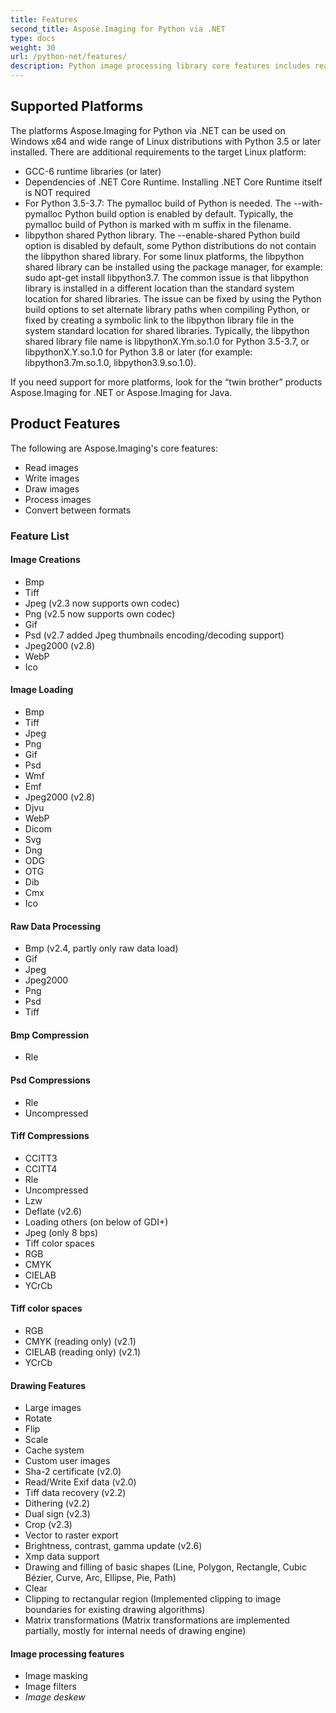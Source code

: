 ```yaml
---
title: Features
second_title: Aspose.Imaging for Python via .NET
type: docs
weight: 30
url: /python-net/features/
description: Python image processing library core features includes read and write images, draw images, process images and convert between formats.
---
```


## **Supported Platforms**

The platforms Aspose.Imaging for Python via .NET can be used on Windows x64 and wide range of Linux distributions with Python 3.5 or later installed. There are additional requirements to the target Linux platform:

- GCC-6 runtime libraries (or later)
- Dependencies of .NET Core Runtime. Installing .NET Core Runtime itself is NOT required
- For Python 3.5-3.7: The pymalloc build of Python is needed. The --with-pymalloc Python build option is enabled by default. Typically, the pymalloc build of Python is marked with m suffix in the filename.
- libpython shared Python library. The --enable-shared Python build option is disabled by default, some Python distributions do not contain the libpython shared library. For some linux platforms, the libpython shared library can be installed using the package manager, for example: sudo apt-get install libpython3.7. The common issue is that libpython library is installed in a different location than the standard system location for shared libraries. The issue can be fixed by using the Python build options to set alternate library paths when compiling Python, or fixed by creating a symbolic link to the libpython library file in the system standard location for shared libraries. Typically, the libpython shared library file name is libpythonX.Ym.so.1.0 for Python 3.5-3.7, or libpythonX.Y.so.1.0 for Python 3.8 or later (for example: libpython3.7m.so.1.0, libpython3.9.so.1.0).

If you need support for more platforms, look for the “twin brother” products Aspose.Imaging for .NET or Aspose.Imaging for Java.

## **Product Features**
The following are Aspose.Imaging's core features:

- Read images
- Write images
- Draw images
- Process images
- Convert between formats

### **Feature List**
#### **Image Creations**
- Bmp
- Tiff 
- Jpeg (v2.3 now supports own codec)
- Png (v2.5 now supports own codec)
- Gif
- Psd (v2.7 added Jpeg thumbnails encoding/decoding support)
- Jpeg2000 (v2.8)
- WebP
- Ico
#### **Image Loading**
- Bmp
- Tiff
- Jpeg
- Png
- Gif
- Psd
- Wmf
- Emf
- Jpeg2000 (v2.8)
- Djvu
- WebP
- Dicom
- Svg
- Dng
- ODG
- OTG
- Dib
- Cmx
- Ico
#### **Raw Data Processing**
- Bmp (v2.4, partly only raw data load)
- Gif
- Jpeg
- Jpeg2000
- Png
- Psd
- Tiff
#### **Bmp Compression**
- Rle
#### **Psd Compressions**
- Rle
- Uncompressed
#### **Tiff Compressions**
- CCITT3
- CCITT4
- Rle
- Uncompressed
- Lzw
- Deflate (v2.6)
- Loading others (on below of GDI+)
- Jpeg (only 8 bps)
- Tiff color spaces
- RGB
- CMYK
- CIELAB
- YCrCb
#### **Tiff color spaces**
- RGB    
- CMYK (reading only) (v2.1)
- CIELAB (reading only) (v2.1)
- YCrCb    
#### **Drawing Features**
- Large images    
- Rotate    
- Flip    
- Scale    
- Cache system    
- Custom user images    
- Sha-2 certificate (v2.0)
- Read/Write Exif data (v2.0)
- Tiff data recovery (v2.2)
- Dithering (v2.2)
- Dual sign (v2.3)
- Crop (v2.3)
- Vector to raster export    
- Brightness, contrast, gamma update (v2.6)
- Xmp data support
- Drawing and filling of basic shapes (Line, Polygon, Rectangle, Cubic Bézier, Curve, Arc, Ellipse, Pie, Path)
- Clear
- Clipping to rectangular region (Implemented clipping to image boundaries for existing drawing algorithms)
- Matrix transformations (Matrix transformations are implemented partially, mostly for internal needs of drawing engine)
#### **Image processing features**
- Image masking
- Image filters
- *Image deskew*
